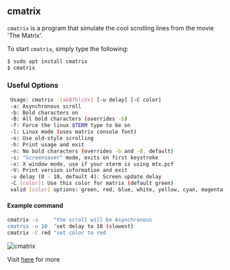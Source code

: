 ---
---

cmatrix
-------
 `cmatrix` is a program that simulate the cool scrolling lines from the movie 'The Matrix'.

To start `cmatrix`, simply type the following:

<!-- minimal example -->
~~~ bash
$ sudo apt install cmatrix
$ cmatrix 
~~~

<!--more-->

### Useful Options
~~~ bash
 Usage: cmatrix -[abBfhlsVx] [-u delay] [-C color]
 -a: Asynchronous scroll
 -b: Bold characters on
 -B: All bold characters (overrides -b)
 -f: Force the linux $TERM type to be on
 -l: Linux mode (uses matrix console font)
 -o: Use old-style scrolling
 -h: Print usage and exit
 -n: No bold characters (overrides -b and -B, default)
 -s: "Screensaver" mode, exits on first keystroke
 -x: X window mode, use if your xterm is using mtx.pcf
 -V: Print version information and exit
 -u delay (0 - 10, default 4): Screen update delay
 -C [color]: Use this color for matrix (default green)
 valid [color] options: green, red, blue, white, yellow, cyan, magenta and black.
~~~




#### Example command
~~~ bash
cmatrix -a     "the scroll will be Asynchronous
cmatrix -u 10  "set delay to 10 (slowest)
cmatrix -C red "set color to red
~~~
![cmatrix](http://www.asty.org/cmatrix/data/screen1.gif)

Visit [here](http://www.asty.org/cmatrix/) for more
